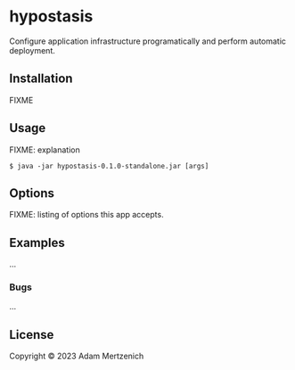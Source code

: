 # hypostasis

Configure application infrastructure programatically and perform automatic deployment.

## Installation

FIXME

## Usage

FIXME: explanation

    $ java -jar hypostasis-0.1.0-standalone.jar [args]

## Options

FIXME: listing of options this app accepts.

## Examples

...

### Bugs

...

## License

Copyright © 2023 Adam Mertzenich
